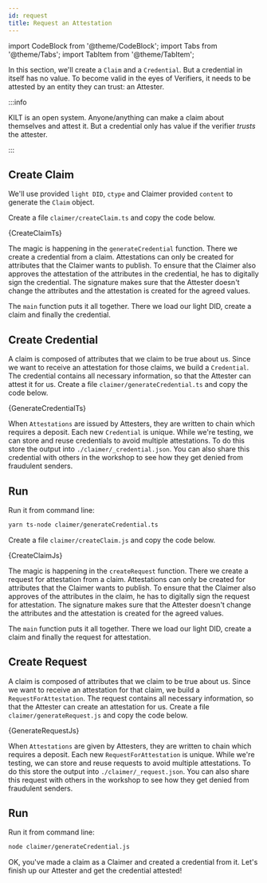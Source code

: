 ```yaml
---
id: request
title: Request an Attestation
---
```


import CodeBlock from '@theme/CodeBlock';
import Tabs from '@theme/Tabs';
import TabItem from '@theme/TabItem';

In this section, we'll create a `Claim` and a `Credential`.
But a credential in itself has no value.
To become valid in the eyes of <span className="label-role verifier">Verifiers</span>, it needs to be attested by an entity they can trust: an <span className="label-role attester">Attester</span>.

:::info

 KILT is an open system.
 Anyone/anything can make a claim about themselves and attest it.
 But a credential only has value if the verifier _trusts_ the attester.

:::

## Create Claim

We'll use provided `light DID`, `ctype` and <span className="label-role claimer">Claimer</span> provided `content` to generate the `Claim` object.

<Tabs>
  <TabItem value='ts' label='Typescript' default>

  Create a file `claimer/createClaim.ts` and copy the code below.

  <CodeBlock className="language-ts" title="claimer/createClaim.ts">
    {CreateClaimTs}
  </CodeBlock>

  The magic is happening in the `generateCredential` function.
  There we create a credential from a claim.
  Attestations can only be created for attributes that the <span className="label-role claimer">Claimer</span> wants to publish.
  To ensure that the Claimer also approves the attestation of the attributes in the credential, he has to digitally sign the credential.
  The signature makes sure that the Attester doesn't change the attributes and the attestation is created for the agreed values.

  The `main` function puts it all together.
  There we load our light DID, create a claim and finally the credential.

  ## Create Credential

  A claim is composed of attributes that we claim to be true about us.
  Since we want to receive an attestation for those claims, we build a `Credential`.
  The credential contains all necessary information, so that the <span className="label-role attester">Attester</span> can attest it for us.
  Create a file `claimer/generateCredential.ts` and copy the code below.

  <CodeBlock className="language-ts" title="claimer/generateCredential.ts">
    {GenerateCredentialTs}
  </CodeBlock>

When `Attestations` are issued by <span className="label-role attester">Attesters</span>, they are written to chain which requires a deposit.
Each new `Credential` is unique.
While we're testing, we can store and reuse credentials to avoid multiple attestations.
To do this store the output into `./claimer/_credential.json`.
You can also share this credential with others in the workshop to see how they get denied from fraudulent senders.

  ## Run

  Run it from command line:

  ```bash
  yarn ts-node claimer/generateCredential.ts
  ```
  
  </TabItem>
  <TabItem value='js' label='Javascript' default>

  Create a file `claimer/createClaim.js` and copy the code below.

  <CodeBlock className="language-js" title="claimer/createClaim.js">
    {CreateClaimJs}
  </CodeBlock>

  The magic is happening in the `createRequest` function.
  There we create a request for attestation from a claim.
  Attestations can only be created for attributes that the <span className="label-role claimer">Claimer</span> wants to publish.
  To ensure that the Claimer also approves of the attributes in the claim, he has to digitally sign the request for attestation.
  The signature makes sure that the Attester doesn't change the attributes and the attestation is created for the agreed values.

  The `main` function puts it all together.
  There we load our light DID, create a claim and finally the request for attestation.

  ## Create Request

  A claim is composed of attributes that we claim to be true about us.
  Since we want to receive an attestation for that claim, we build a `RequestForAttestation`.
  The request contains all necessary information, so that the <span className="label-role attester">Attester</span> can create an attestation for us.
  Create a file `claimer/generateRequest.js` and copy the code below.

  <CodeBlock className="language-js" title="claimer/generateRequest.js">
    {GenerateRequestJs}
  </CodeBlock>

  When `Attestations` are given by <span className="label-role attester">Attesters</span>, they are written to chain which requires a deposit.
  Each new `RequestForAttestation` is unique.
  While we're testing, we can store and reuse requests to avoid
  multiple attestations.
  To do this store the output into `./claimer/_request.json`.
  You can also share this
  request with others in the workshop to see how they get denied from fraudulent senders.

  ## Run

  Run it from command line:

  ```bash
  node claimer/generateCredential.js
  ```

  </TabItem>
</Tabs>

OK, you've made a claim as a <span className="label-role claimer">Claimer</span> and created a credential from it.
Let's finish up our <span className="label-role attester">Attester</span> and get the credential attested!
